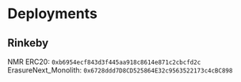 # Deployments

## Rinkeby

NMR ERC20: `0xb6954ecf843d3f445aa918c8614e871c2cbcfd2c`
ErasureNext_Monolith: `0x6728ddd7D8CD525864E32c9563522173c4cBC898`
